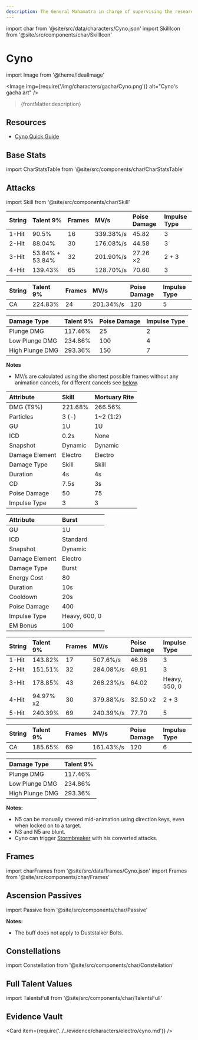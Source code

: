 ```yaml
---
description: The General Mahamatra in charge of supervising the researchers of the Akademiya. It is said that when he gets down to work, the General Mahamatra is even more efficient than the "Great Vayuvyastra" made by the Kshahrewar.
---
```


import char from '@site/src/data/characters/Cyno.json'
import SkillIcon from '@site/src/components/char/SkillIcon'

# Cyno

import Image from '@theme/IdealImage'

<Image img={require('/img/characters/gacha/Cyno.png')} alt="Cyno's gacha art" />
<blockquote>{frontMatter.description}</blockquote>

## Resources

* [Cyno Quick Guide](https://keqingmains.com/q/cyno-quickguide/)

## Base Stats

import CharStatsTable from '@site/src/components/char/CharStatsTable'

<CharStatsTable char={char} />

## Attacks

import Skill from '@site/src/components/char/Skill'

<Tabs>
<TabItem value='na' label='Normal Attacks'>
<SkillIcon char={char} skill='na' />
<div class='talent-columns'>
<Skill char={char} skill='na' sectionFilter='Normal Attack' />

| String | Talent 9%        | Frames | MV/s      | Poise Damage | Impulse Type |
| :----- | :--------------- | :----- | :-------- | :----------- | :----------- |
| 1-Hit  | 90.5%            | 16     | 339.38%/s | 45.82        | 3            |
| 2-Hit  | 88.04%           | 30     | 176.08%/s | 44.58        | 3            |
| 3-Hit  | 53.84% \+ 53.84% | 32     | 201.90%/s | 27.26 ×2     | 2 \+ 3       |
| 4-Hit  | 139.43%          | 65     | 128.70%/s | 70.60        | 3            |

</div>
<div class='talent-columns'>
<Skill char={char} skill='na' sectionFilter='Charged Attack' />

| String | Talent 9% | Frames | MV/s      | Poise Damage | Impulse Type |
| :----- | :-------- | :----- | :-------- | :----------- | :----------- |
| CA     | 224.83%   | 24     | 201.34%/s | 120          | 5            |

</div>
<div class='talent-columns'>
<Skill char={char} skill='na' sectionFilter='Plunging Attack' />

| Damage Type     | Talent 9% | Poise Damage | Impulse Type |
| :-------------- | :-------- | :----------- | :----------- |
| Plunge DMG      | 117.46%   | 25           | 2            |
| Low Plunge DMG  | 234.86%   | 100          | 4            |
| High Plunge DMG | 293.36%   | 150          | 7            |

</div>

**Notes**

* MV/s are calculated using the shortest possible frames without any animation cancels, for different cancels see [below](#frames).

</TabItem>

<TabItem value='e' label='Skill'>
<SkillIcon char={char} skill='e' />
<div class='talent-columns'>
<Skill char={char} skill='e' />

| Attribute      | Skill    | Mortuary Rite |
| :------------- | :------- | :------------ |
| DMG \(T9%\)    | 221.68%  | 266.56%       |
| Particles      | 3 \(\-\) | 1~2 \(1:2\)   |
| GU             | 1U       | 1U            |
| ICD            | 0.2s     | None          |
| Snapshot       | Dynamic  | Dynamic       |
| Damage Element | Electro  | Electro       |
| Damage Type    | Skill    | Skill         |
| Duration       | 4s       | 4s            |
| CD             | 7.5s     | 3s            |
| Poise Damage   | 50       | 75            |
| Impulse Type   | 3        | 3             |

</div>

</TabItem>

<TabItem value='q' label='Burst'>
<SkillIcon char={char} skill='q' />
<div class='talent-columns'>
<Skill char={char} skill='q'/>

| Attribute      | Burst         |
| :------------- | :------------ |
| GU             | 1U            |
| ICD            | Standard      |
| Snapshot       | Dynamic       |
| Damage Element | Electro       |
| Damage Type    | Burst         |
| Energy Cost    | 80            |
| Duration       | 10s           |
| Cooldown       | 20s           |
| Poise Damage   | 400           |
| Impulse Type   | Heavy, 600, 0 |
| EM Bonus       | 100           |

</div>

| String | Talent 9% | Frames | MV/s      | Poise Damage | Impulse Type  |
| :----- | :-------- | :----- | :-------- | :----------- | :------------ |
| 1-Hit  | 143.82%   | 17     | 507.6%/s  | 46.98        | 3             |
| 2-Hit  | 151.51%   | 32     | 284.08%/s | 49.91        | 3             |
| 3-Hit  | 178.85%   | 43     | 268.23%/s | 64.02        | Heavy, 550, 0 |
| 4-Hit  | 94.97% x2 | 30     | 379.88%/s | 32.50 x2     | 2 \+ 3        |
| 5-Hit  | 240.39%   | 69     | 240.39%/s | 77.70        | 5             |

| String | Talent 9% | Frames | MV/s      | Poise Damage | Impulse Type |
| :----- | :-------- | :----- | :-------- | :----------- | :----------- |
| CA     | 185.65%   | 69     | 161.43%/s | 120          | 6            |

| Damage Type     | Talent 9% |
| :-------------- | :-------- |
| Plunge DMG      | 117.46%   |
| Low Plunge DMG  | 234.86%   |
| High Plunge DMG | 293.36%   |

**Notes:**  

* N5 can be manually steered mid-animation using direction keys, even when locked on to a target.
* N3 and N5 are blunt.
* Cyno can trigger [Stormbreaker](beidou.md#attacks) with his converted attacks.

</TabItem>
</Tabs>

## Frames

import charFrames from '@site/src/data/frames/Cyno.json'
import Frames from '@site/src/components/char/Frames'

<Frames data={charFrames} />

## Ascension Passives

import Passive from '@site/src/components/char/Passive'

<Tabs>
<TabItem value='passive' label='Passive'>
<Passive char={char} passive={2} />
</TabItem>

<TabItem value='a1' label='Ascension 1'>
<Passive char={char} passive={0} />

**Notes:**  

* The buff does not apply to Duststalker Bolts.

</TabItem>

<TabItem value="a4" label="Ascension 4">
<Passive char={char} passive={1} />
</TabItem>
</Tabs>

## Constellations

import Constellation from '@site/src/components/char/Constellation'

<Tabs>
<TabItem value='c1' label='C1'>
<Constellation char={char} constellation={1} />
</TabItem>

<TabItem value='c2' label='C2'>
<Constellation char={char} constellation={2} />
</TabItem>

<TabItem value='c3' label='C3'>
<Constellation char={char} constellation={3} />
</TabItem>

<TabItem value='c4' label='C4'>
<Constellation char={char} constellation={4} />
</TabItem>

<TabItem value='c5' label='C5'>
<Constellation char={char} constellation={5} />
</TabItem>

<TabItem value='c6' label='C6'>
<Constellation char={char} constellation={6} />
</TabItem>
</Tabs>

## Full Talent Values

import TalentsFull from '@site/src/components/char/TalentsFull'

<TalentsFull char={char}/>

## Evidence Vault

<Card item={require('../../evidence/characters/electro/cyno.md')} />
